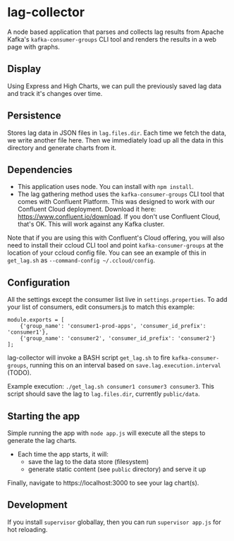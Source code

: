 # lag-collector

A node based application that parses and collects lag results from Apache Kafka's `kafka-consumer-groups` CLI tool and renders the results in a web page with graphs.

## Display 
Using Express and High Charts, we can pull the previously saved lag data and track it's changes over time. 

## Persistence
Stores lag data in JSON files in `lag.files.dir`. Each time we fetch the data, we write another file here. Then we immediately load up all the data in this directory and generate charts from it.

## Dependencies
- This application uses node. You can install with `npm install`.
- The lag gathering method uses the `kafka-consumer-groups` CLI tool that comes with Confluent Platform. This was designed to work with our Confluent Cloud deployment. Download it here: https://www.confluent.io/download. If you don't use Confluent Cloud, that's OK. This will work against any Kafka cluster. 

Note that if you are using this with Confluent's Cloud offering, you will also need to install their ccloud CLI tool and point `kafka-consumer-groups` at the location of your ccloud config file. You can see an example of this in `get_lag.sh` as `--command-config ~/.ccloud/config`.

## Configuration
All the settings except the consumer list live in `settings.properties`.
To add your list of consumers, edit consumers.js to match this example:
```
module.exports = [
    {'group_name': 'consumer1-prod-apps', 'consumer_id_prefix': 'consumer1'},
    {'group_name': 'consumer2', 'consumer_id_prefix': 'consumer2'}
];

```
lag-collector will invoke a BASH script `get_lag.sh` to fire `kafka-consumer-groups`, running this on an interval based on `save.lag.execution.interval` (TODO).

Example execution: `./get_lag.sh consumer1 consumer3 consumer3`.
This script should save the lag to `lag.files.dir`, currently `public/data`.

## Starting the app
Simple running the app with `node app.js` will execute all the steps to generate the lag charts. 
- Each time the app starts, it will:
    * save the lag to the data store (filesystem)
    * generate static content (see `public` directory) and serve it up

Finally, navigate to https://localhost:3000 to see your lag chart(s).

## Development
If you install `supervisor` globallay, then you can run `supervisor app.js` for hot reloading.